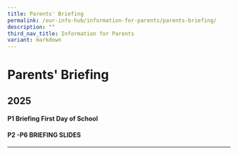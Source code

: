 ```yaml
---
title: Parents' Briefing
permalink: /our-info-hub/information-for-parents/parents-briefing/
description: ""
third_nav_title: Information for Parents
variant: markdown
---
```

# Parents' Briefing

2025
----

#### P1 Briefing First Day of School


  

  

#### P2 -P6 BRIEFING SLIDES 
-----------------------------------

